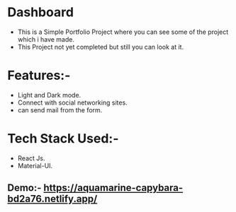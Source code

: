 # Dashboard

* This is a Simple Portfolio Project where you can see some of the project which i have made.
* This Project not yet completed but still you can look at it.

# Features:-

* Light and Dark mode.
* Connect with social networking sites.
* can send mail from the form.

# Tech Stack Used:-

* React Js.
* Material-UI.


## Demo:- https://aquamarine-capybara-bd2a76.netlify.app/


